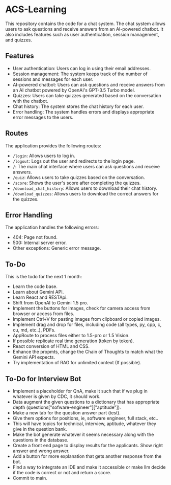 # ACS-Learning

This repository contains the code for a chat system. The chat system allows users to ask questions and receive answers from an AI-powered chatbot. It also includes features such as user authentication, session management, and quizzes.

## Features

- User authentication: Users can log in using their email addresses.
- Session management: The system keeps track of the number of sessions and messages for each user.
- AI-powered chatbot: Users can ask questions and receive answers from an AI chatbot powered by OpenAI's GPT-3.5 Turbo model.
- Quizzes: Users can take quizzes generated based on the conversation with the chatbot.
- Chat history: The system stores the chat history for each user.
- Error handling: The system handles errors and displays appropriate error messages to the users.

## Routes

The application provides the following routes:

- `/login`: Allows users to log in.
- `/logout`: Logs out the user and redirects to the login page.
- `/`: The main chat interface where users can ask questions and receive answers.
- `/quiz`: Allows users to take quizzes based on the conversation.
- `/score`: Shows the user's score after completing the quizzes.
- `/download_chat_history`: Allows users to download their chat history.
- `/download_quizzes`: Allows users to download the correct answers for the quizzes.

## Error Handling

The application handles the following errors:

- 404: Page not found.
- 500: Internal server error.
- Other exceptions: Generic error message.

## To-Do

This is the todo for the next 1 month:

- Learn the code base.
- Learn about Gemini API.
- Learn React and RESTApi.
- Shift from OpenAI to Gemini 1.5 pro.
- Implement the buttons for images, check for camera access from browser or access from files.
- Implement Ctrl+V for pasting images from clipboard or copied images.
- Implement drag and drop for files, including code (all types, py, cpp, c, cu, md, etc..), PDFs. 
- AppRoute to process files either to 1.5-pro or 1.5 Vision.
- If possible replicate real time generation (token by token).
- React conversion of HTML and CSS.
- Enhance the propmts, change the Chain of Thoughts to match what the Gemini API expects.
- Try implementation of RAG for unlimited context (If possible).

## To-Do for Interview Bot

- Implement a placeholder for QnA, make it such that if we plug in whatever is given by CDC, it should work.
- Data augment the given questions to a dictionary that has appropriate depth (questions["sofware-engineer"]["aptitude"]).
- Make a new tab for the question answer part (test).
- Give them options for positions, ie, software engineer, full stack, etc.. 
- This will have topics for technical, interview, aptitude, whatever they give in the question bank.
- Make the bot generate whatever it seems necessary along with the questions in the database.
- Create a front end page to display results for the applicants. Show right answer and wrong answer.
- Add a button for more explanation that gets another response from the bot.
- Find a way to integrate an IDE and make it accessible or make llm decide if the code is correct or not and return a score.
- Commit to main. 
